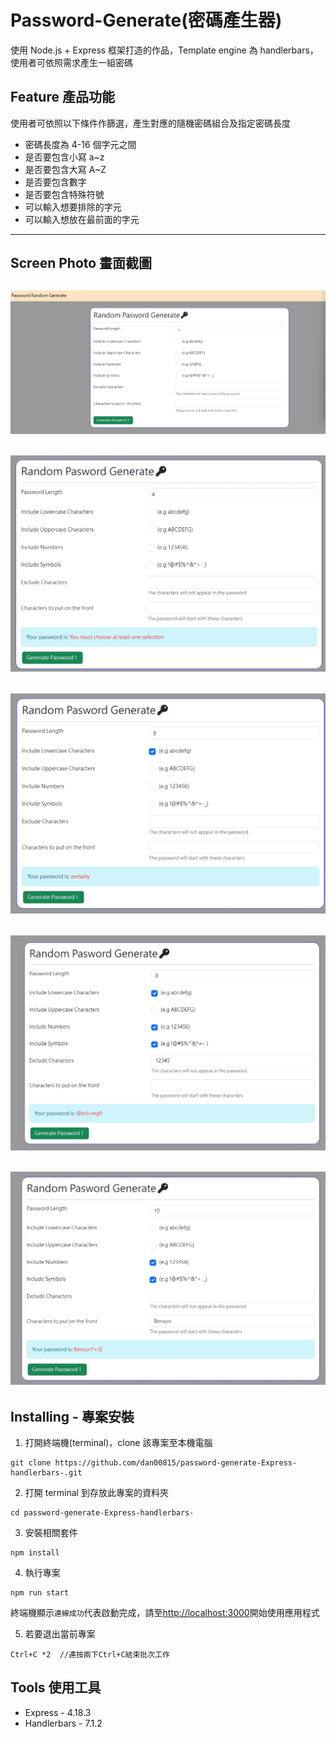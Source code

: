 # Password-Generate(密碼產生器)

使用 Node.js + Express 框架打造的作品，Template engine 為 handlerbars，使用者可依照需求產生一組密碼

## Feature 產品功能

使用者可依照以下條件作篩選，產生對應的隨機密碼組合及指定密碼長度

- 密碼長度為 4-16 個字元之間
- 是否要包含小寫 a~z
- 是否要包含大寫 A~Z
- 是否要包含數字
- 是否要包含特殊符號
- 可以輸入想要排除的字元
- 可以輸入想放在最前面的字元

---

## Screen Photo 畫面截圖

## ![home](https://github.com/dan00815/password-generate-Express-handlerbars-/blob/main/public/img/cover.jpg)

## ![screen1](https://github.com/dan00815/password-generate-Express-handlerbars-/blob/main/public/img/screen1.jpg)

## ![screen2](https://github.com/dan00815/password-generate-Express-handlerbars-/blob/main/public/img/screen2.jpg)

## ![screen3](https://github.com/dan00815/password-generate-Express-handlerbars-/blob/main/public/img/screen3.jpg)

## ![screen4](https://github.com/dan00815/password-generate-Express-handlerbars-/blob/main/public/img/screen4.jpg)

## Installing - 專案安裝

1. 打開終端機(terminal)，clone 該專案至本機電腦

```
git clone https://github.com/dan00815/password-generate-Express-handlerbars-.git
```

2. 打開 terminal 到存放此專案的資料夾

```
cd password-generate-Express-handlerbars-
```

3. 安裝相關套件

```
npm install
```

4. 執行專案

```
npm run start
```

終端機顯示`連線成功`代表啟動完成，請至[http://localhost:3000](http://localhost:3000)開始使用應用程式

5. 若要退出當前專案

```
Ctrl+C *2  //連按兩下Ctrl+C結束批次工作
```

## Tools 使用工具

- Express - 4.18.3
- Handlerbars - 7.1.2
